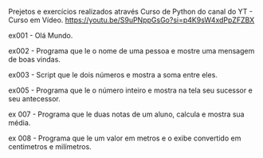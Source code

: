Prejetos e exercícios realizados através Curso de Python do canal do YT - Curso em Vídeo.
https://youtu.be/S9uPNppGsGo?si=p4K9sW4xdPpZFZBX

ex001 - Olá Mundo.

ex002 - Programa que le o nome de uma pessoa e mostre uma mensagem de boas vindas.

ex003 - Script que le dois números e mostra a soma entre eles.

ex005 - Programa que le o número inteiro e mostra na tela seu sucessor e seu antecessor.

ex 007 - Programa que le duas notas de um aluno, calcula e mostra sua média.

ex 008 - Programa que le um valor em metros e o exibe convertido em centimetros e milímetros.
